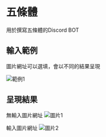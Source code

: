 ﻿# 五條體

用於撰寫五條體的Discord BOT

## 輸入範例

圖片網址可以選填，會以不同的結果呈現

![範例1](https://i.imgur.com/bF0tn6A.png)

## 呈現結果

無輸入圖片網址
![圖片1](https://i.imgur.com/JEOqPZT.png)

輸入圖片網址
![圖片2](https://i.imgur.com/mQCjqtt.png)